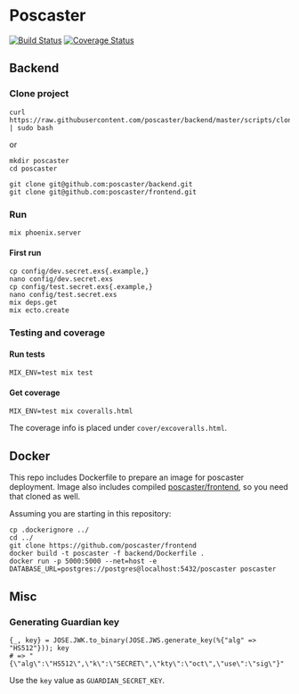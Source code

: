# Poscaster

[![Build Status](https://travis-ci.org/poscaster/backend.svg?branch=master)](https://travis-ci.org/poscaster/backend)
[![Coverage Status](https://coveralls.io/repos/github/poscaster/backend/badge.svg)](https://coveralls.io/github/poscaster/backend)


## Backend

### Clone project

    curl https://raw.githubusercontent.com/poscaster/backend/master/scripts/clone.sh | sudo bash

or

    mkdir poscaster
    cd poscaster

    git clone git@github.com:poscaster/backend.git
    git clone git@github.com:poscaster/frontend.git

### Run

    mix phoenix.server

#### First run

    cp config/dev.secret.exs{.example,}
    nano config/dev.secret.exs
    cp config/test.secret.exs{.example,}
    nano config/test.secret.exs
    mix deps.get
    mix ecto.create

### Testing and coverage

#### Run tests

    MIX_ENV=test mix test

#### Get coverage

    MIX_ENV=test mix coveralls.html

The coverage info is placed under `cover/excoveralls.html`.

## Docker

This repo includes Dockerfile to prepare an image for poscaster
deployment. Image also includes compiled
[poscaster/frontend](https://github.com/poscaster/frontend), so
you need that cloned as well.

Assuming you are starting in this repository:

    cp .dockerignore ../
    cd ../
    git clone https://github.com/poscaster/frontend
    docker build -t poscaster -f backend/Dockerfile .
    docker run -p 5000:5000 --net=host -e DATABASE_URL=postgres://postgres@localhost:5432/poscaster poscaster

## Misc

### Generating Guardian key

    {_, key} = JOSE.JWK.to_binary(JOSE.JWS.generate_key(%{"alg" => "HS512"})); key
    # => "{\"alg\":\"HS512\",\"k\":\"SECRET\",\"kty\":\"oct\",\"use\":\"sig\"}"

Use the `key` value as `GUARDIAN_SECRET_KEY`.
